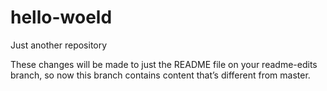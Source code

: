 # hello-woeld
Just another repository




These changes will be made to just the README file on your readme-edits branch, 
so now this branch contains content that’s different from master.
